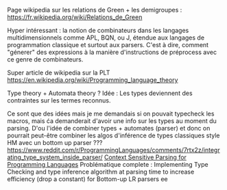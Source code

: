 Page wikipedia sur les relations de Green + les demigroupes :
https://fr.wikipedia.org/wiki/Relations_de_Green

Hyper intéressant : la notion de combinateurs dans les langages multidimensionnels comme APL, BQN, ou J, étendue aux langages de programmation classique et surtout aux parsers. C'est à dire, comment "génerer" des expressions à la manière d'instructions de préprocess avec ce genre de combinateurs.

Super article de wikipedia sur la PLT
https://en.wikipedia.org/wiki/Programming_language_theory

Type theory + Automata theory ?
Idée : Les types deviennent des contraintes sur les termes reconnus.

Ce sont que des idées mais je me demandais si on pouvait typecheck les macros, mais ća demanderait d'avoir une info sur les types au moment du parsing.
D'ou l'idée de combiner types + automates (parser) et donc on pourrait peut-être combiner les algos d'inférence de types classiques style HM avec un bottom up parser ???
https://www.reddit.com/r/ProgrammingLanguages/comments/7rtx2z/integrating_type_system_inside_parser/
[Context Sensitive Parsing for Programming Languages](https://www.sciencedirect.com/science/article/pii/S2590118422000697)
Problématique complete :
Implementing Type Checking and type inference algorithm at parsing time to increase efficiency (drop a constant) for Bottom-up LR parsers
ee

